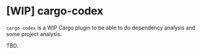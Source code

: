 # [WIP] cargo-codex

`cargo-codex` is a WIP Cargo plugin to be able to do dependency analysis
and some project analysis.

TBD.
